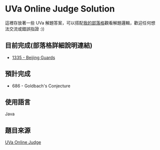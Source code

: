 # UVa Online Judge Solution

這裡存放著一些 UVa 解題答案，可以搭配[我的部落格](http://hvsimon-lin.logdown.com/)觀看解題邏輯，歡迎任何想法交流或錯誤指證 :))

## 目前完成(部落格詳細說明連結)

+ [1335 - Beijing Guards](http://hvsimon-lin.logdown.com/posts/944628-uva1335-beijing-guards)

## 預計完成

+ 686 - Goldbach's Conjecture

## 使用語言

Java

## 題目來源

[UVa Online Judge](https://uva.onlinejudge.org/)
